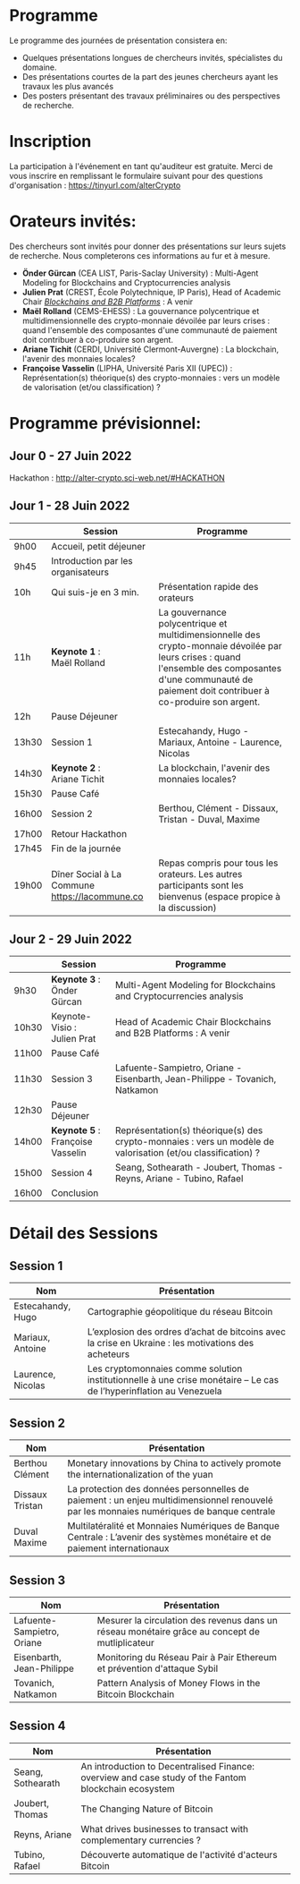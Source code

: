 # Programme 
Le programme des journées de présentation consistera en: 

- Quelques présentations longues de chercheurs invités, spécialistes du domaine.
- Des présentations courtes de la part des jeunes chercheurs ayant les travaux les plus avancés
- Des posters présentant des travaux préliminaires ou des perspectives de recherche.

# Inscription
La participation à l'événement en tant qu'auditeur est gratuite. Merci de vous inscrire en remplissant le formulaire suivant pour des questions d'organisation : https://tinyurl.com/alterCrypto

# Orateurs invités:
Des chercheurs sont invités pour donner des présentations sur leurs sujets de recherche. Nous completerons ces informations au fur et à mesure.
- **Önder Gürcan** (CEA LIST, Paris-Saclay University) : Multi-Agent Modeling for Blockchains and Cryptocurrencies analysis
- **Julien Prat** (CREST, École Polytechnique, IP Paris), Head of Academic Chair [*Blockchains and B2B Platforms*](https://blockchain-chair.io/) : A venir
- **Maël Rolland** (CEMS-EHESS) : La gouvernance polycentrique et multidimensionnelle des crypto-monnaie dévoilée par leurs crises : quand l'ensemble des composantes d'une communauté de paiement doit contribuer à co-produire son argent.
- **Ariane Tichit** (CERDI, Université Clermont-Auvergne) : La blockchain, l'avenir des monnaies locales?
- **Françoise Vasselin** (LIPHA, Université Paris XII (UPEC)) : Représentation(s) théorique(s) des crypto-monnaies : vers un modèle de valorisation (et/ou classification) ?

# Programme prévisionnel:

## Jour 0 - 27 Juin 2022
Hackathon : http://alter-crypto.sci-web.net/#HACKATHON

## Jour 1 - 28 Juin 2022

|   | Session                       | Programme                        |                                                                                                                                                                              
|-------|------------------------------------------------|------------------------------------------------------------------------------------------------------------------------------------------------------------------------------------------------------------|
| 9h00  | Accueil, petit déjeuner                        |                                                                                                                                                                                                       | 
| 9h45  | Introduction par les organisateurs             |                                                                                                                                                                                                            |  
| 10h   | Qui suis-je en 3 min.                          | Présentation rapide des orateurs                                                                                                                                                                           | 
| 11h   | **Keynote 1** : <br> Maël Rolland                       | La gouvernance polycentrique et multidimensionnelle des crypto-monnaie dévoilée par leurs crises : quand l'ensemble des composantes d'une communauté de paiement doit contribuer à co-produire son argent. |   |   |
| 12h   | Pause Déjeuner                                 |                                                                                                                                                                                                       |
| 13h30 | Session 1                                      | Estecahandy, Hugo - Mariaux, Antoine - Laurence, Nicolas                                                                                                                                                   |  
| 14h30 | **Keynote 2** : <br> Ariane Tichit                      | La blockchain, l'avenir des monnaies locales?                                                                                                                                                              |
| 15h30 | Pause Café                                     |                                                                                                                                                                                                       |  
| 16h00 | Session 2                                      | Berthou, Clément - Dissaux, Tristan - Duval, Maxime                                                                                                                                                        | 
| 17h00 | Retour Hackathon                               |                                                                                                                                                                                                            | 
| 17h45 | Fin de la journée                              |                                                                                                                                                                                                       |  
| 19h00 | Dîner Social à La Commune https://lacommune.co | Repas compris pour tous les orateurs. Les autres participants sont les bienvenus (espace propice à la discussion)                                                                                          |   |   |

## Jour 2 - 29 Juin 2022
|   | Session                       | Programme                                                                                                                                                                                                    |
|-------|------------------------------------------------|------------------------------------------------------------------------------------------------------------------------------------------------------------------------------------------------------------|
| 9h30  | **Keynote 3** : <br> Önder Gürcan       | Multi-Agent Modeling for Blockchains and Cryptocurrencies analysis                                           |   
| 10h30 | Keynote-Visio : <br> Julien Prat    | Head of Academic Chair Blockchains and B2B Platforms : A venir                                               |   
| 11h00 | Pause Café                     |                                                                                                         |   
| 11h30   | Session 3                      | Lafuente-Sampietro, Oriane - Eisenbarth, Jean-Philippe - Tovanich, Natkamon                                  | 
| 12h30   | Pause Déjeuner                 |                                                                                                         | 
| 14h00 | **Keynote 5** : <br> Françoise Vasselin | Représentation(s) théorique(s) des crypto-monnaies : vers un modèle de valorisation (et/ou classification) ? |  
| 15h00 | Session 4                      | Seang, Sothearath - Joubert, Thomas - Reyns, Ariane - Tubino, Rafael                                         |   
| 16h00 | Conclusion                     |     

# Détail des Sessions
## Session 1

| Nom               | Présentation                                                                                                       |
|-------------------|--------------------------------------------------------------------------------------------------------------------|
| Estecahandy, Hugo | Cartographie géopolitique du réseau Bitcoin                                                                        |
| Mariaux, Antoine  | L’explosion des ordres d’achat de bitcoins avec la crise en Ukraine : les motivations des acheteurs                |
| Laurence, Nicolas | Les cryptomonnaies comme solution institutionnelle à une crise monétaire – Le cas de l’hyperinflation au Venezuela |

## Session 2

| Nom             | Présentation                                                                                                                             |
|-----------------|------------------------------------------------------------------------------------------------------------------------------------------|
| Berthou Clément | Monetary innovations by China to actively promote the internationalization of the yuan                                                   |
| Dissaux Tristan | La protection des données personnelles de paiement : un enjeu multidimensionnel renouvelé par les monnaies numériques de banque centrale |
| Duval Maxime    | Multilatéralité et Monnaies Numériques de Banque Centrale : L’avenir des systèmes monétaire et de paiement internationaux                |

## Session 3
| Nom                        | Présentation                                                                                   |
|----------------------------|------------------------------------------------------------------------------------------------|
| Lafuente-Sampietro, Oriane | Mesurer la circulation des revenus dans un réseau monétaire grâce au concept de mutliplicateur |
| Eisenbarth, Jean-Philippe  | Monitoring du Réseau Pair à Pair Ethereum et prévention d'attaque Sybil                        |
| Tovanich, Natkamon         | Pattern Analysis of Money Flows in the Bitcoin Blockchain                                      |

## Session 4
| Nom                     | Présentation                                                                                         |
|-------------------------|------------------------------------------------------------------------------------------------------|
| Seang, Sothearath       | An introduction to Decentralised Finance: overview and case study of the Fantom blockchain ecosystem |
| Joubert, Thomas         | The Changing Nature of Bitcoin                                                                       |
| Reyns, Ariane | What drives businesses to transact with complementary currencies ?                                   |
| Tubino, Rafael           | Découverte automatique de l'activité d'acteurs Bitcoin                                               |


